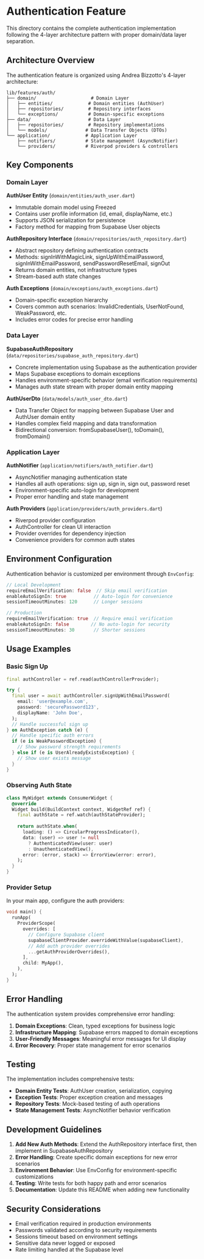 # Authentication Feature

This directory contains the complete authentication implementation following the 4-layer architecture pattern with proper domain/data layer separation.

## Architecture Overview

The authentication feature is organized using Andrea Bizzotto's 4-layer architecture:

```
lib/features/auth/
├── domain/                    # Domain Layer
│   ├── entities/             # Domain entities (AuthUser)
│   ├── repositories/         # Repository interfaces
│   └── exceptions/           # Domain-specific exceptions
├── data/                     # Data Layer
│   ├── repositories/         # Repository implementations
│   └── models/              # Data Transfer Objects (DTOs)
└── application/             # Application Layer
    ├── notifiers/           # State management (AsyncNotifier)
    └── providers/           # Riverpod providers & controllers
```

## Key Components

### Domain Layer

**AuthUser Entity** (`domain/entities/auth_user.dart`)
- Immutable domain model using Freezed
- Contains user profile information (id, email, displayName, etc.)
- Supports JSON serialization for persistence
- Factory method for mapping from Supabase User objects

**AuthRepository Interface** (`domain/repositories/auth_repository.dart`)
- Abstract repository defining authentication contracts
- Methods: signInWithMagicLink, signUpWithEmailPassword, signInWithEmailPassword, sendPasswordResetEmail, signOut
- Returns domain entities, not infrastructure types
- Stream-based auth state changes

**Auth Exceptions** (`domain/exceptions/auth_exceptions.dart`)
- Domain-specific exception hierarchy
- Covers common auth scenarios: InvalidCredentials, UserNotFound, WeakPassword, etc.
- Includes error codes for precise error handling

### Data Layer

**SupabaseAuthRepository** (`data/repositories/supabase_auth_repository.dart`)
- Concrete implementation using Supabase as the authentication provider
- Maps Supabase exceptions to domain exceptions
- Handles environment-specific behavior (email verification requirements)
- Manages auth state stream with proper domain entity mapping

**AuthUserDto** (`data/models/auth_user_dto.dart`)
- Data Transfer Object for mapping between Supabase User and AuthUser domain entity
- Handles complex field mapping and data transformation
- Bidirectional conversion: fromSupabaseUser(), toDomain(), fromDomain()

### Application Layer

**AuthNotifier** (`application/notifiers/auth_notifier.dart`)
- AsyncNotifier managing authentication state
- Handles all auth operations: sign up, sign in, sign out, password reset
- Environment-specific auto-login for development
- Proper error handling and state management

**Auth Providers** (`application/providers/auth_providers.dart`)
- Riverpod provider configuration
- AuthController for clean UI interaction
- Provider overrides for dependency injection
- Convenience providers for common auth states

## Environment Configuration

Authentication behavior is customized per environment through `EnvConfig`:

```dart
// Local Development
requireEmailVerification: false  // Skip email verification
enableAutoSignIn: true          // Auto-login for convenience
sessionTimeoutMinutes: 120      // Longer sessions

// Production
requireEmailVerification: true  // Require email verification
enableAutoSignIn: false        // No auto-login for security
sessionTimeoutMinutes: 30       // Shorter sessions
```

## Usage Examples

### Basic Sign Up
```dart
final authController = ref.read(authControllerProvider);

try {
  final user = await authController.signUpWithEmailPassword(
    email: 'user@example.com',
    password: 'securePassword123',
    displayName: 'John Doe',
  );
  // Handle successful sign up
} on AuthException catch (e) {
  // Handle specific auth errors
  if (e is WeakPasswordException) {
    // Show password strength requirements
  } else if (e is UserAlreadyExistsException) {
    // Show user exists message
  }
}
```

### Observing Auth State
```dart
class MyWidget extends ConsumerWidget {
  @override
  Widget build(BuildContext context, WidgetRef ref) {
    final authState = ref.watch(authStateProvider);
    
    return authState.when(
      loading: () => CircularProgressIndicator(),
      data: (user) => user != null 
        ? AuthenticatedView(user: user)
        : UnauthenticatedView(),
      error: (error, stack) => ErrorView(error: error),
    );
  }
}
```

### Provider Setup

In your main app, configure the auth providers:

```dart
void main() {
  runApp(
    ProviderScope(
      overrides: [
        // Configure Supabase client
        supabaseClientProvider.overrideWithValue(supabaseClient),
        // Add auth provider overrides
        ...getAuthProviderOverrides(),
      ],
      child: MyApp(),
    ),
  );
}
```

## Error Handling

The authentication system provides comprehensive error handling:

1. **Domain Exceptions**: Clean, typed exceptions for business logic
2. **Infrastructure Mapping**: Supabase errors mapped to domain exceptions
3. **User-Friendly Messages**: Meaningful error messages for UI display
4. **Error Recovery**: Proper state management for error scenarios

## Testing

The implementation includes comprehensive tests:

- **Domain Entity Tests**: AuthUser creation, serialization, copying
- **Exception Tests**: Proper exception creation and messages
- **Repository Tests**: Mock-based testing of auth operations
- **State Management Tests**: AsyncNotifier behavior verification

## Development Guidelines

1. **Add New Auth Methods**: Extend the AuthRepository interface first, then implement in SupabaseAuthRepository
2. **Error Handling**: Create specific domain exceptions for new error scenarios
3. **Environment Behavior**: Use EnvConfig for environment-specific customizations
4. **Testing**: Write tests for both happy path and error scenarios
5. **Documentation**: Update this README when adding new functionality

## Security Considerations

- Email verification required in production environments
- Passwords validated according to security requirements
- Sessions timeout based on environment settings
- Sensitive data never logged or exposed
- Rate limiting handled at the Supabase level